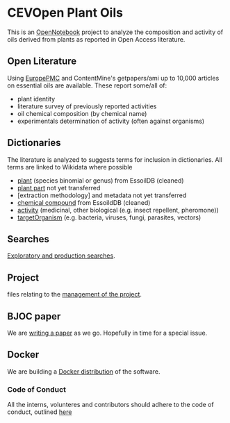 CEVOpen Plant Oils
==================

This is an [OpenNotebook](OPENNOTEBOOK_Science.md) project to analyze the composition and activity of oils derived from plants as reported in
Open Access literature. 

Open Literature
---------------
Using [EuropePMC](http://europepmc.org) and ContentMine's getpapers/ami up to 10,000 articles on essential oils are available.
These  report some/all of:

* plant identity
* literature survey of previously reported activities 
* oil chemical composition (by chemical name)
* experimentals determination of activity (often against organisms)

Dictionaries
------------
The literature is analyzed to suggests terms for inclusion in dictionaries. All terms are linked to Wikidata where possible

* [plant](dictionary/plant) (species binomial or genus) from EssoilDB (cleaned)
* [plant part](dictionary/plantpart) not yet transferred
* [extraction methodology] and metadata not yet transferred 
* [chemical compound](dictionary/compound) from EssoildDB (cleaned)
* [activity](dictionary/activity) (medicinal, other biological (e.g. insect repellent, pheromone))
* [targetOrganism](dictionary/targetOrganism) (e.g. bacteria, viruses, fungi, parasites, vectors)

Searches
--------

[Exploratory and production searches](searches/).


Project
-------

files relating to the [management of the project](project/).

BJOC paper
----------

We are [writing a paper](BJOC/) as we go. Hopefully in time for a special issue.

Docker
------

We are building a [Docker distribution](docker/) of the software.

### Code of Conduct
All the interns, volunteres and contributors should adhere to the code of conduct, outlined [here](https://www.contributor-covenant.org/version/2/0/code_of_conduct/)




